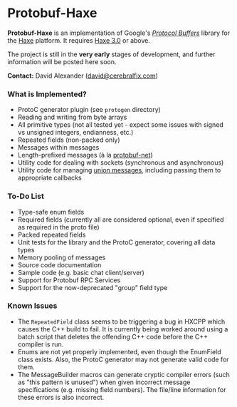 Protobuf-Haxe
=============

**Protobuf-Haxe** is an implementation of Google's *[Protocol Buffers](https://code.google.com/p/protobuf/)* library for the [Haxe](http://haxe.org/) platform. It requires [Haxe 3.0](http://haxe.org/manual/haxe3) or above.

The project is still in the **very early** stages of development, and further information will be posted here soon.

**Contact:** David Alexander (<david@cerebralfix.com>)

### What is Implemented?

* ProtoC generator plugin (see `protogen` directory)
* Reading and writing from byte arrays
* All primitive types (not all tested yet - expect some issues with signed vs unsigned integers, endianness, etc.)
* Repeated fields (non-packed only)
* Messages within messages
* Length-prefixed messages (à la <a href="https://code.google.com/p/protobuf-net/">protobuf-net</a>)
* Utility code for dealing with sockets (synchronous and asynchronous)
* Utility code for managing <a href="https://developers.google.com/protocol-buffers/docs/techniques#union">union messages</a>, including passing them to appropriate callbacks

### To-Do List

* Type-safe enum fields
* Required fields (currently all are considered optional, even if specified as required in the proto file)
* Packed repeated fields
* Unit tests for the library and the ProtoC generator, covering all data types
* Memory pooling of messages
* Source code documentation
* Sample code (e.g. basic chat client/server)
* Support for Protobuf RPC Services
* Support for the now-deprecated "group" field type

### Known Issues

* The `RepeatedField` class seems to be triggering a bug in HXCPP which causes the C++ build to fail. It is currently being worked around using a batch script that deletes the offending C++ code before the C++ compiler is run.
* Enums are not yet properly implemented, even though the EnumField class exists. Also, the ProtoC generator may not generate valid code for them.
* The MessageBuilder macros can generate cryptic compiler errors (such as "this pattern is unused") when given incorrect message specifications (e.g. missing field numbers). The file/line information for these errors is also incorrect.
